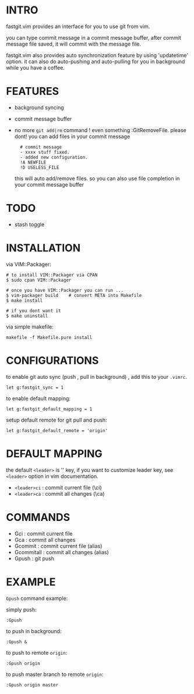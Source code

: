 

INTRO
=====
fastgit.vim provides an interface for you to use git from vim.

you can type commit message in a commit message buffer, after commit message
file saved, it will commit with the message file.

fastgit.vim also provides auto synchronization feature by using 'updatetime'
option. it can also do auto-pushing and auto-pulling for
you in background while you have a coffee.

FEATURES
========

- background syncing
- commit message buffer
- no more `git add|rm` command ! even something :GitRemoveFile. please dont!
    you can add files in your commit message

        # commit message
        - xxxx stuff fixed.
        - added new configuration.
        !A NEWFILE
        !D USELESS_FILE

    this will auto add/remove files. so you can also use file completion in
    your commit message buffer

TODO
====

- stash toggle

INSTALLATION
============

via VIM::Packager:

    # to install VIM::Packager via CPAN
    $ sudo cpan VIM::Packager

    # once you have VIM::Packager you can run ... 
    $ vim-packager build    # convert META into Makefile
    $ make install

    # if you dont want it
    $ make uninstall

via simple makefile:

    makefile -f Makefile.pure install

CONFIGURATIONS
==============

to enable git auto sync (push , pull in background) , add this to your
`.vimrc`.

    let g:fastgit_sync = 1

to enable default mapping:

    let g:fastgit_default_mapping = 1

setup default remote for git pull and push:

    let g:fastgit_default_remote = 'origin'

DEFAULT MAPPING
===============

the default `<leader>` is '\' key, if you want to customize leader key, see
`<leader>` option in vim documentation. 

- `<leader>ci` : commit current file (\ci)
- `<leader>ca` : commit all changes  (\ca)

COMMANDS
========

- Gci     : commit current file
- Gca     : commit all changes
- Gcommit : commit current file (alias)
- Gcommitall : commit all changes (alias)
- Gpush   : git push


EXAMPLE
=======
`Gpush` command example:

simply push:

    :Gpush

to push in background:

    :Gpush &

to push to remote `origin`:

    :Gpush origin

to push master branch to remote `origin`:

    :Gpush origin master



